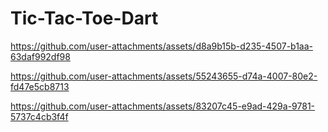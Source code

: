 # Tic-Tac-Toe-Dart

https://github.com/user-attachments/assets/d8a9b15b-d235-4507-b1aa-63daf992df98



https://github.com/user-attachments/assets/55243655-d74a-4007-80e2-fd47e5cb8713



https://github.com/user-attachments/assets/83207c45-e9ad-429a-9781-5737c4cb3f4f

